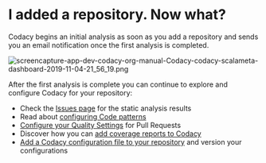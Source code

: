 # I added a repository. Now what?

Codacy begins an initial analysis as soon as you add a repository and sends you an email notification once the first analysis is completed.

![screencapture-app-dev-codacy-org-manual-Codacy-codacy-scalameta-dashboard-2019-11-04-21\_56\_19.png](images/screencapture-app-dev-codacy-org-manual-Codacy-codacy-scalameta-dashboard-2019-11-04-21_56_19.png)

After the first analysis is complete you can continue to explore and configure Codacy for your repository:

* Check the [Issues page](/hc/en-us/articles/360009180134) for the static analysis results
* Read about [configuring Code patterns](/hc/en-us/articles/207994335)
* [Configure your Quality Settings](/hc/en-us/articles/360009164573) for Pull Requests
* Discover how you can [add coverage reports to Codacy](/hc/en-us/articles/207993835)
* [Add a Codacy configuration file to your repository](/hc/en-us/articles/115002130625) and version your configurations
